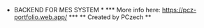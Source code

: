 * BACKEND FOR MES SYSTEM *
*** More info here: https://pcz-portfolio.web.app/ ***
** Created by PCzech **
